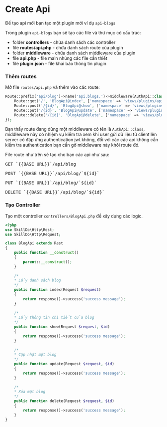 # Create Api
Để tạo api mới bạn tạo một plugin mới ví dụ `api-blogs`  

Trong plugin `api-blogs` bạn sẽ tạo các file và thư mục có cấu trúc:
- <span class="badge text-bg-blue">folder</span> **controllers** - chứa danh sách các controller
- <span class="badge text-bg-green">file</span> **routes/api.php** - chứa danh sách route của plugin
- <span class="badge text-bg-blue">folder</span> **middleware** - chứa danh sách middleware của plugin
- <span class="badge text-bg-green">file</span> **api.php** - file main nhúng các file cần thiết
- <span class="badge text-bg-green">file</span> **plugin.json** - file khai báo thông tin plugin
### Thêm routes
Mở file `routes/api.php` và thêm vào các route:
```php
Route::prefix('api/blog')->name('api.blogs.')->middleware(AuthApi::class)->group(function () {
    Route::get('/', 'BlogApi@index', ['namespace' => 'views/plugins/api-blogs/controllers'])->name('index');
    Route::post('/{id}', 'BlogApi@show', ['namespace' => 'views/plugins/api-blogs/controllers'])->name('show');
    Route::put('/{id}', 'BlogApi@update', ['namespace' => 'views/plugins/api-blogs/controllers'])->name('update');
    Route::delete('/{id}', 'BlogApi@delete', ['namespace' => 'views/plugins/api-blogs/controllers'])->name('delete');
});
```
Bạn thấy route đang dùng một middleware có tên là `AuthApi::class`, middleware này có nhiệm vụ kiểm tra xem
khi user gửi dữ liệu từ client lên server có đáp ứng authentication jwt không, đối với các các api không cần kiểm tra authentication bạn cần gở middleware này khỏi route đó.  

File route như trên sẽ tạo cho bạn các api như sau:  

<pre><span class="badge text-bg-green">GET</span> `{{BASE_URL}}`/api/blog</pre>
<pre><span class="badge text-bg-yellow">POST</span> `{{BASE_URL}}`/api/blog/`${id}`</pre>
<pre><span class="badge text-bg-blue">PUT</span> `{{BASE_URL}}`/api/blog/`${id}`</pre>
<pre><span class="badge text-bg-red">DELETE</span> `{{BASE_URL}}`/api/blog/`${id}`</pre>

### Tạo Controller

Tạo một controller `controllers/BlogApi.php` để xây dựng các logic.

```php
<?php
use SkillDo\Http\Rest;
use SkillDo\Http\Request;

class BlogApi extends Rest
{
    public function __construct() 
    {
        parent::__construct();
    }
    
    /*
    * Lấy danh sách blog
    */
    public function index(Request $request)
    {
        return response()->success('success message');
    }
       
    /*
    * Lấy thông tin chi tiết của blog
    */
    public function show(Request $request, $id)
    {
        return response()->success('success message');
    }
    
    /*
    * Cập nhật một blog
    */
    public function update(Request $request, $id)
    {
        return response()->success('success message');
    }
    
    /*
    * Xóa một blog
    */
    public function delete(Request $request, $id)
    {
        return response()->success('success message');
    }
}

```